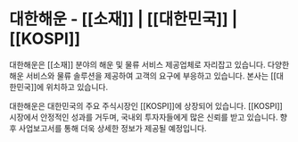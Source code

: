 # 대한해운 - [[소재]] | [[대한민국]] | [[KOSPI]]

대한해운은 [[소재]] 분야의 해운 및 물류 서비스 제공업체로 자리잡고 있습니다. 다양한 해운 서비스와 물류 솔루션을 제공하여 고객의 요구에 부응하고 있습니다. 본사는 [[대한민국]]에 위치하고 있습니다.

대한해운은 대한민국의 주요 주식시장인 [[KOSPI]]에 상장되어 있습니다. [[KOSPI]] 시장에서 안정적인 성과를 거두며, 국내외 투자자들에게 많은 신뢰를 받고 있습니다. 향후 사업보고서를 통해 더욱 상세한 정보가 제공될 예정입니다.
